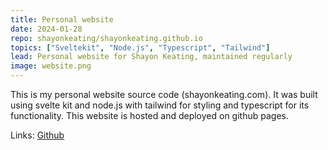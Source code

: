 ```yaml
---
title: Personal website
date: 2024-01-28
repo: shayonkeating/shayonkeating.github.io
topics: ["Sveltekit", "Node.js", "Typescript", "Tailwind"]
lead: Personal website for Shayon Keating, maintained regularly
image: website.png
---
```


This is my personal website source code (shayonkeating.com). It was built using
svelte kit and node.js with tailwind for styling and typescript for its
functionality. This website is hosted and deployed on github pages.

Links: [Github](https://github.com/shayonkeating/shayonkeating.github.io)
